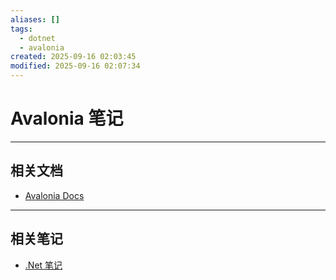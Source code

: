 ```yaml
---
aliases: []
tags:
  - dotnet
  - avalonia
created: 2025-09-16 02:03:45
modified: 2025-09-16 02:07:34
---
```


# Avalonia 笔记

---

## 相关文档

* [Avalonia Docs](https://docs.avaloniaui.net/zh-Hans/docs)

---

## 相关笔记

* [.Net 笔记](Dotnet_Note.md)